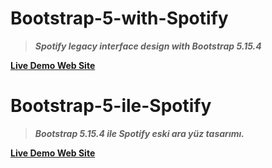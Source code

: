 # Bootstrap-5-with-Spotify
> ***Spotify legacy interface design with Bootstrap 5.15.4***
  
  [**Live Demo Web Site**](https://bootstrap-5-ile-spotify.000webhostapp.com "Live Demo")
# Bootstrap-5-ile-Spotify
 
> ***Bootstrap 5.15.4 ile Spotify eski ara yüz tasarımı.***
 
 

[**Live Demo Web Site**](https://bootstrap-5-ile-spotify.000webhostapp.com "Live Demo")
